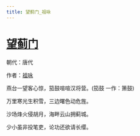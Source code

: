 ```yaml
---
title: 望蓟门_祖咏
---
```


# [望蓟门](http://so.gushiwen.org/view_5961.aspx)

朝代：唐代

作者：[祖咏](http://so.gushiwen.org/author_508.aspx)

燕台一望客心惊，笳鼓喧喧汉将营。(笳鼓 一作：箫鼓)

万里寒光生积雪，三边曙色动危旌。

沙场烽火侵胡月，海畔云山拥蓟城。

少小虽非投笔吏，论功还欲请长缨。